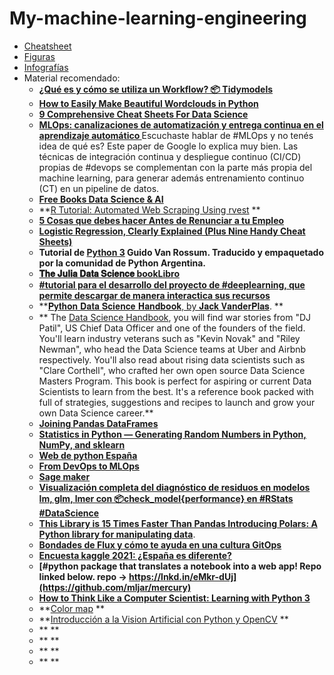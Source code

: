 # My-machine-learning-engineering

* [Cheatsheet](https://github.com/jcombari/My-machine-learning-engineering/tree/main/Cheatsheet)
* [Figuras](https://github.com/jcombari/My-machine-learning-engineering/tree/main/Figures)
* [Infografías](https://github.com/jcombari/My-machine-learning-engineering/tree/main/Presentation)
* Material recomendado:
	- **[¿Qué es y cómo se utiliza un Workflow? 📦 Tidymodels](https://blog.escueladedatosvivos.ai/que-es-tidymodels-parte-1/)**
	- **[How to Easily Make Beautiful Wordclouds in Python](https://towardsdatascience.com/how-to-easily-make-beautiful-wordclouds-in-python-55789102f6f5)**
	- **[9 Comprehensive Cheat Sheets For Data Science](https://towardsdatascience.com/9-comprehensive-cheat-sheets-for-data-science-46005d72b485)**
	- **[MLOps: canalizaciones de automatización y entrega continua en el aprendizaje automático ](https://cloud.google.com/architecture/mlops-continuous-delivery-and-automation-pipelines-in-machine-learning)**
	Escuchaste hablar de #MLOps y no tenés idea de qué es? Este paper de Google lo explica muy bien.
	Las técnicas de integración continua y despliegue continuo (CI/CD) propias de #devops se complementan con la parte más propia del machine learning, para generar además entrenamiento continuo (CT) en un pipeline de datos.
	- **[Free Books Data Science & AI](https://noeliagorod.com/2021/04/23/free-books-data-science-ai-2/)**
	- **[R Tutorial: Automated Web Scraping Using rvest](https://www.google.com/search?client=avast-a-1&q=R+Tutorial%3A+Automated+Web+Scraping+Using+rvest&oq=R+Tutorial%3A+Automated+Web+Scraping+Using+rvest&aqs=avast..69i57j69i60j69i61.239j0j7&ie=UTF-8#kpvalbx=_ZThsYY7mB-OCjLsP_c-vkAQ38) **
	- **[5 Cosas que debes hacer Antes de Renunciar a tu Empleo](https://www.negociosyemprendimiento.org/2015/02/cosas-que-debes-hacer-antes-de-renunciar-empleo.html)**
	- **[Logistic Regression, Clearly Explained (Plus Nine Handy Cheat Sheets)](https://towardsdatascience.com/logistic-regression-clearly-explained-plus-nine-handy-cheat-sheets-5c7f31441a05)**
	- **Tutorial de [Python 3](https://docs.python.org/es/3/tutorial/index.html) Guido Van Rossum.
Traducido y empaquetado por la comunidad de Python Argentina.** 
	- **[𝐓𝐡𝐞 𝐉𝐮𝐥𝐢𝐚 𝐃𝐚𝐭𝐚 𝐒𝐜𝐢𝐞𝐧𝐜𝐞 book](https://juliadatascience.io/)[Libro](https://github.com/jcombari/My-machine-learning-engineering/blob/main/Julia%20DataScience/juliadatascience.pdf)**
	-  **[ #tutorial para el desarrollo del proyecto de #deeplearning, que permite descargar de manera interactica sus recursos](https://github.com/jcombari/My-machine-learning-engineering/blob/main/PDF/%23API%20para%20descargar%20de%20manera%20interactica%20sus%20recursos..pdf)**
	-  **[𝐏𝐲𝐭𝐡𝐨𝐧 𝐃𝐚𝐭𝐚 𝐒𝐜𝐢𝐞𝐧𝐜𝐞 𝐇𝐚𝐧𝐝𝐛𝐨𝐨𝐤, by 𝐉𝐚𝐜𝐤 𝐕𝐚𝐧𝐝𝐞𝐫𝐏𝐥𝐚𝐬](https://colab.research.google.com/github/jakevdp/PythonDataScienceHandbook/blob/master/notebooks/Index.ipynb). **
	-  ** The [Data Science Handbook](https://github.com/jcombari/My-machine-learning-engineering/blob/main/PDF/The%20data%20science%20handbook.pdf), you will find war stories from "DJ Patil", US Chief Data Officer and one of the founders of the field. You'll learn industry veterans such as "Kevin Novak" and "Riley Newman", who head the Data Science teams at Uber and Airbnb respectively. You'll also read about rising data scientists such as "Clare Corthell", who crafted her own open source Data Science Masters Program. This book is perfect for aspiring or current Data Scientists to learn from the best. It's a reference book packed with full of strategies, suggestions and recipes to launch and grow your own Data Science career.**
	- **[Joining Pandas DataFrames](https://towardsdatascience.com/joining-pandas-dataframes-472e4a045bac)**
	- **[Statistics in Python — Generating Random Numbers in Python, NumPy, and sklearn](https://towardsdatascience.com/statistics-in-python-generating-random-numbers-in-python-numpy-and-sklearn-60e16b2210ae)**
	- **[Web de python España](https://www.es.python.org)**
	- **[From DevOps to MLOps](https://wangkang85.notion.site/Reimagined-From-DevOps-to-MLOps-af9937177e3c487396cfec34a858c330)**
	- **[Sage maker](https://studiolab.sagemaker.aws/)**
	- **[Visualización completa del diagnóstico de residuos en modelos lm, glm, lmer con 📦check_model{performance} en #RStats #DataScience](https://github.com/easystats/performance)**
	- **[This Library is 15 Times Faster Than Pandas Introducing Polars: A Python library for manipulating data](https://betterprogramming.pub/this-library-is-15-times-faster-than-pandas-7e49c0a17adc)**. 
	- **[Bondades de Flux y cómo te ayuda en una cultura GitOps](https://www.returngis.net/2022/01/integracion-nativa-de-flux-con-aks/)**
	- **[Encuesta kaggle 2021: ¿España es diferente?](https://www.kaggle.com/carlmcbrideellis/encuesta-kaggle-2021-espa-a-es-diferente)**
	- **[#python package that translates a notebook into a web app! Repo linked below. repo -> https://lnkd.in/eMkr-dUj](https://github.com/mljar/mercury)**
	- **[How to Think Like a Computer Scientist: Learning with Python 3](http://mitchellpowell.net/p/think-like/index.html)**
	- **[Color map](http://appjar.info/pythonBasics/) **
	- **[Introducción a la Vision Artificial con Python y OpenCV](https://www.youtube.com/watch?v=Nh1eob7tsr0) **
	- **[]() **
	- **[]() **
	- **[]() **
	- **[]() **
